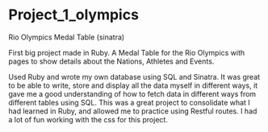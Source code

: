 # Project_1_olympics
Rio Olympics Medal Table (sinatra)

First big project made in Ruby.
A Medal Table for the Rio Olympics with pages to show details about the Nations, Athletes and Events.

Used Ruby and wrote my own database using SQL and Sinatra.
It was great to be able to write, store and display all the data myself in different ways, it gave me a good understanding of how to fetch data in different ways from different tables using SQL.
This was a great project to consolidate what I had learned in Ruby, and allowed me to practice using Restful routes.
I had a lot of fun working with the css for this project.
